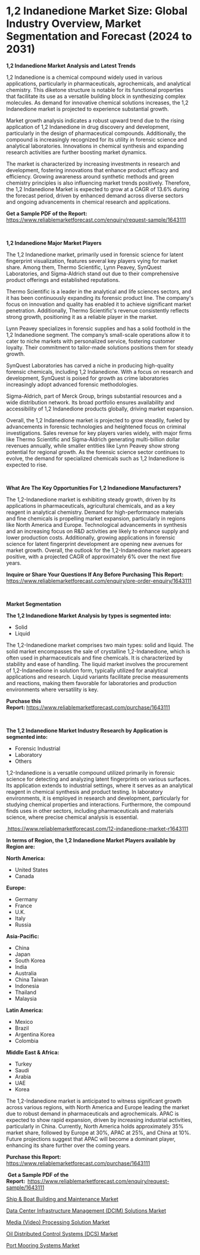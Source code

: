 <p><h1>1,2 Indanedione Market Size: Global Industry Overview, Market Segmentation and Forecast (2024 to 2031)</h1></p><p><strong>1,2 Indanedione Market Analysis and Latest Trends</strong></p>
<p><p>1,2 Indanedione is a chemical compound widely used in various applications, particularly in pharmaceuticals, agrochemicals, and analytical chemistry. This diketone structure is notable for its functional properties that facilitate its use as a versatile building block in synthesizing complex molecules. As demand for innovative chemical solutions increases, the 1,2 Indanedione market is projected to experience substantial growth.</p><p>Market growth analysis indicates a robust upward trend due to the rising application of 1,2 Indanedione in drug discovery and development, particularly in the design of pharmaceutical compounds. Additionally, the compound is increasingly recognized for its utility in forensic science and analytical laboratories. Innovations in chemical synthesis and expanding research activities are further boosting market dynamics.</p><p>The market is characterized by increasing investments in research and development, fostering innovations that enhance product efficacy and efficiency. Growing awareness around synthetic methods and green chemistry principles is also influencing market trends positively. Therefore, the 1,2 Indanedione Market is expected to grow at a CAGR of 13.6% during the forecast period, driven by enhanced demand across diverse sectors and ongoing advancements in chemical research and applications.</p></p>
<p><strong>Get a Sample PDF of the Report:&nbsp;</strong> <a href="https://www.reliablemarketforecast.com/enquiry/request-sample/1643111?utm_campaign=1569&utm_medium=2&utm_source=Github&utm_content=ia&utm_term=23102024&utm_id=12-indanedione">https://www.reliablemarketforecast.com/enquiry/request-sample/1643111</a></p>
<p>&nbsp;</p>
<p><strong>1,2 Indanedione Major Market Players</strong></p>
<p><p>The 1,2 Indanedione market, primarily used in forensic science for latent fingerprint visualization, features several key players vying for market share. Among them, Thermo Scientific, Lynn Peavey, SynQuest Laboratories, and Sigma-Aldrich stand out due to their comprehensive product offerings and established reputations.</p><p>Thermo Scientific is a leader in the analytical and life sciences sectors, and it has been continuously expanding its forensic product line. The company's focus on innovation and quality has enabled it to achieve significant market penetration. Additionally, Thermo Scientific's revenue consistently reflects strong growth, positioning it as a reliable player in the market.</p><p>Lynn Peavey specializes in forensic supplies and has a solid foothold in the 1,2 Indanedione segment. The company’s small-scale operations allow it to cater to niche markets with personalized service, fostering customer loyalty. Their commitment to tailor-made solutions positions them for steady growth.</p><p>SynQuest Laboratories has carved a niche in producing high-quality forensic chemicals, including 1,2 Indanedione. With a focus on research and development, SynQuest is poised for growth as crime laboratories increasingly adopt advanced forensic methodologies. </p><p>Sigma-Aldrich, part of Merck Group, brings substantial resources and a wide distribution network. Its broad portfolio ensures availability and accessibility of 1,2 Indanedione products globally, driving market expansion.</p><p>Overall, the 1,2 Indanedione market is projected to grow steadily, fueled by advancements in forensic technologies and heightened focus on criminal investigations. Sales revenue for key players varies widely, with major firms like Thermo Scientific and Sigma-Aldrich generating multi-billion dollar revenues annually, while smaller entities like Lynn Peavey show strong potential for regional growth. As the forensic science sector continues to evolve, the demand for specialized chemicals such as 1,2 Indanedione is expected to rise.</p></p>
<p>&nbsp;</p>
<p><strong>What Are The Key Opportunities For 1,2 Indanedione Manufacturers?</strong></p>
<p><p>The 1,2-Indanedione market is exhibiting steady growth, driven by its applications in pharmaceuticals, agricultural chemicals, and as a key reagent in analytical chemistry. Demand for high-performance materials and fine chemicals is propelling market expansion, particularly in regions like North America and Europe. Technological advancements in synthesis and an increasing focus on R&D activities are likely to enhance supply and lower production costs. Additionally, growing applications in forensic science for latent fingerprint development are opening new avenues for market growth. Overall, the outlook for the 1,2-Indanedione market appears positive, with a projected CAGR of approximately 6% over the next five years.</p></p>
<p><strong>Inquire or Share Your Questions If Any Before Purchasing This Report:</strong> <a href="https://www.reliablemarketforecast.com/enquiry/pre-order-enquiry/1643111?utm_campaign=1569&utm_medium=2&utm_source=Github&utm_content=ia&utm_term=23102024&utm_id=12-indanedione">https://www.reliablemarketforecast.com/enquiry/pre-order-enquiry/1643111</a></p>
<p>&nbsp;</p>
<p><strong>Market Segmentation</strong></p>
<p><strong>The 1,2 Indanedione Market Analysis by types is segmented into:</strong></p>
<p><ul><li>Solid</li><li>Liquid</li></ul></p>
<p><p>The 1,2-Indanedione market comprises two main types: solid and liquid. The solid market encompasses the sale of crystalline 1,2-Indanedione, which is often used in pharmaceuticals and fine chemicals. It is characterized by stability and ease of handling. The liquid market involves the procurement of 1,2-Indanedione in solution form, typically utilized for analytical applications and research. Liquid variants facilitate precise measurements and reactions, making them favorable for laboratories and production environments where versatility is key.</p></p>
<p><strong>Purchase this Report:&nbsp;</strong><a href="https://www.reliablemarketforecast.com/purchase/1643111?utm_campaign=1569&utm_medium=2&utm_source=Github&utm_content=ia&utm_term=23102024&utm_id=12-indanedione">https://www.reliablemarketforecast.com/purchase/1643111</a></p>
<p>&nbsp;</p>
<p><strong>The 1,2 Indanedione Market Industry Research by Application is segmented into:</strong></p>
<p><ul><li>Forensic Industrial</li><li>Laboratory</li><li>Others</li></ul></p>
<p><p>1,2-Indanedione is a versatile compound utilized primarily in forensic science for detecting and analyzing latent fingerprints on various surfaces. Its application extends to industrial settings, where it serves as an analytical reagent in chemical synthesis and product testing. In laboratory environments, it is employed in research and development, particularly for studying chemical properties and interactions. Furthermore, the compound finds uses in other sectors, including pharmaceuticals and materials science, where precise chemical analysis is essential.</p></p>
<p><a href="https://www.reliablemarketforecast.com/12-indanedione-market-r1643111?utm_campaign=1569&utm_medium=2&utm_source=Github&utm_content=ia&utm_term=23102024&utm_id=12-indanedione">&nbsp;https://www.reliablemarketforecast.com/12-indanedione-market-r1643111</a></p>
<p><strong>In terms of Region, the 1,2 Indanedione Market Players available by Region are:</strong></p>
<p>
    <p> <strong> North America: </strong>
        <ul>
            <li>United States</li>
            <li>Canada</li>
        </ul>
        </p> 
    <p> <strong> Europe: </strong>
        <ul>
            <li>Germany</li>
            <li>France</li>
            <li>U.K.</li>
            <li>Italy</li>
            <li>Russia</li>
        </ul>
        </p> 
    <p> <strong> Asia-Pacific: </strong>
        <ul>
            <li>China</li>
            <li>Japan</li>
            <li>South Korea</li>
            <li>India</li>
            <li>Australia</li>
            <li>China Taiwan</li>
            <li>Indonesia</li>
            <li>Thailand</li>
            <li>Malaysia</li>
        </ul>
        </p> 
    <p> <strong> Latin America: </strong>
        <ul>
            <li>Mexico</li>
            <li>Brazil</li>
            <li>Argentina Korea</li>
            <li>Colombia</li>
        </ul>
        </p> 
    <p> <strong> Middle East & Africa: </strong>
        <ul>
            <li>Turkey</li>
            <li>Saudi</li>
            <li>Arabia</li>
            <li>UAE</li>
            <li>Korea</li>
        </ul>
    </p>
    </p>
<p><p>The 1,2-Indanedione market is anticipated to witness significant growth across various regions, with North America and Europe leading the market due to robust demand in pharmaceuticals and agrochemicals. APAC is expected to show rapid expansion, driven by increasing industrial activities, particularly in China. Currently, North America holds approximately 35% market share, followed by Europe at 30%, APAC at 25%, and China at 10%. Future projections suggest that APAC will become a dominant player, enhancing its share further over the coming years.</p></p>
<p><strong>Purchase this Report: </strong><a href="https://www.reliablemarketforecast.com/purchase/1643111?utm_campaign=1569&utm_medium=2&utm_source=Github&utm_content=ia&utm_term=23102024&utm_id=12-indanedione">https://www.reliablemarketforecast.com/purchase/1643111</a></p>
<p>&nbsp;<strong>Get a Sample PDF of the Report:&nbsp;&nbsp;</strong><a href="https://www.reliablemarketforecast.com/enquiry/request-sample/1643111?utm_campaign=1569&utm_medium=2&utm_source=Github&utm_content=ia&utm_term=23102024&utm_id=12-indanedione">https://www.reliablemarketforecast.com/enquiry/request-sample/1643111</a></p>
<p><strong></strong></p>
<p><p><a href="https://www.linkedin.com/pulse/global-ship-boat-building-maintenance-market-trends-forecasts-lqpve?utm_campaign=1569&utm_medium=2&utm_source=Github&utm_content=ia&utm_term=23102024&utm_id=12-indanedione">Ship & Boat Building and Maintenance Market</a></p><p><a href="https://www.linkedin.com/pulse/exploring-data-center-infrastructure-management-dcim-solutions-jdc4e?utm_campaign=1569&utm_medium=2&utm_source=Github&utm_content=ia&utm_term=23102024&utm_id=12-indanedione">Data Center Infrastructure Management (DCIM) Solutions Market</a></p><p><a href="https://www.linkedin.com/pulse/driving-forces-global-media-video-processing-solution-market-pidfe?utm_campaign=1569&utm_medium=2&utm_source=Github&utm_content=ia&utm_term=23102024&utm_id=12-indanedione">Media (Video) Processing Solution Market</a></p><p><a href="https://www.linkedin.com/pulse/strategic-roadmap-global-oil-distributed-control-systems-pwwre?utm_campaign=1569&utm_medium=2&utm_source=Github&utm_content=ia&utm_term=23102024&utm_id=12-indanedione">Oil Distributed Control Systems (DCS) Market</a></p><p><a href="https://www.linkedin.com/pulse/emerging-technologies-reshaping-port-mooring-systems-market-aaqte?utm_campaign=1569&utm_medium=2&utm_source=Github&utm_content=ia&utm_term=23102024&utm_id=12-indanedione">Port Mooring Systems Market</a></p></p>
